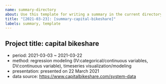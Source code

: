```yaml
---
name: summary-directory
about: Use this template for writing a summary in the current directory.
title: "[2021-03-23]: [summary-capital-bikeshare]"
labels: summary, template
---
```


## Project title: capital bikeshare
- period: 2021-03-03 ~ 2021-03-22
- method: regression modeling (IV:categorical/continuous variables, DV:continuous variable), timeseries visualization/modeling
- presentation: presented on 22 March 2021
- data source: https://www.capitalbikeshare.com/system-data
